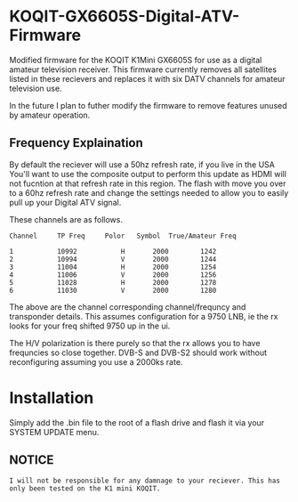 # KOQIT-GX6605S-Digital-ATV-Firmware
Modified firmware for the KOQIT K1Mini GX6605S for use as a digital amateur television receiver.
This firmware currently removes all satellites listed in these recievers and replaces it with six DATV channels for amateur television use.

In the future I plan to futher modify the firmware to remove features unused by amateur operation.

## Frequency Explaination

By default the reciever will use a 50hz refresh rate, if you live in the USA You'll want to use the composite output to perform this update as HDMI will not fucntion at that refresh rate in this region. The flash with move you over to a 60hz refresh rate and change the settings needed to allow you to easily pull up your Digital ATV signal.

These channels are as follows. 

    Channel	    TP Freq	    Polor   Symbol	True/Amateur Freq
    
    1           10992           H       2000        1242
    2           10994           V       2000        1244
    3           11004           H       2000        1254
    4           11006           V       2000        1256
    5           11028           H       2000        1278
    6           11030           V       2000        1280


The above are the channel corresponding channel/frequncy and transponder details.
This assumes configuration for a 9750 LNB, ie the rx looks for your freq shifted 9750 up in
the ui.

The H/V polarization is there purely so that the rx allows you to have frequncies so close
together. DVB-S and DVB-S2 should work without reconfiguring assuming you use a 2000ks rate.

# Installation

Simply add the .bin file to the root of a flash drive and flash it via your SYSTEM UPDATE menu.

## NOTICE
  
    I will not be responsible for any damnage to your reciever. This has only been tested on the K1 mini KOQIT.
  
